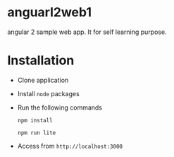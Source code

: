# anguarl2web1
angular 2 sample web app. It for self learning purpose.

# Installation
* Clone application
* Install `node` packages
* Run the following commands

  `npm install`
  
  `npm run lite` 
  
* Access from `http://localhost:3000`
